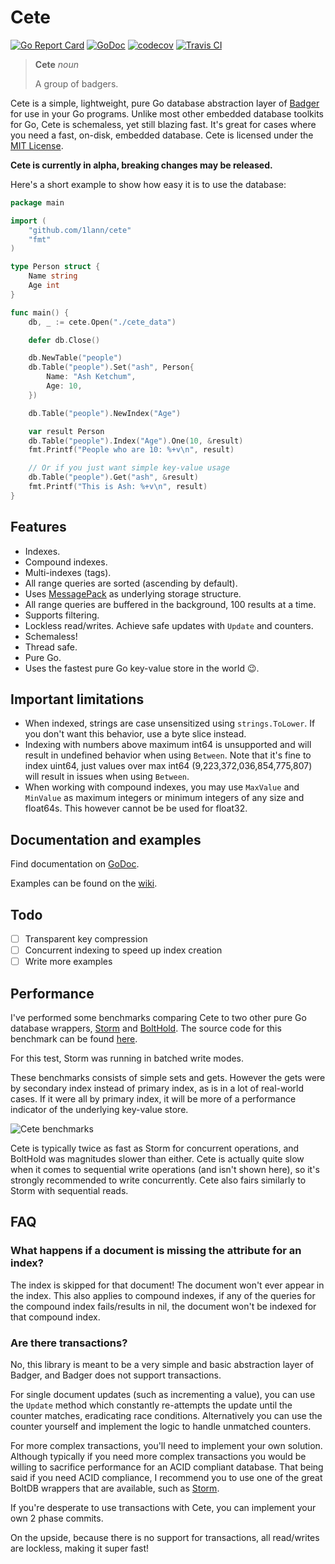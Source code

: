 # Cete

[![Go Report Card](https://goreportcard.com/badge/github.com/1lann/cete)](https://goreportcard.com/report/github.com/1lann/cete)
[![GoDoc](https://godoc.org/github.com/1lann/cete?status.svg)](https://godoc.org/github.com/1lann/cete)
[![codecov](https://codecov.io/gh/1lann/cete/branch/master/graph/badge.svg)](https://codecov.io/gh/1lann/cete)
[![Travis CI](https://travis-ci.org/1lann/cete.svg?branch=master)](https://travis-ci.org/1lann/cete)

>**Cete**
>_noun_
>
>A group of badgers.

Cete is a simple, lightweight, pure Go database abstraction layer of [Badger](https://github.com/dgraph-io/badger) for use in your Go programs. Unlike most other embedded database toolkits for Go, Cete is schemaless, yet still blazing fast. It's great for cases where you need a fast, on-disk, embedded database. Cete is licensed under the [MIT License](/LICENSE).

**Cete is currently in alpha, breaking changes may be released.**

Here's a short example to show how easy it is to use the database:

```go
package main

import (
	"github.com/1lann/cete"
	"fmt"
)

type Person struct {
	Name string
	Age int
}

func main() {
	db, _ := cete.Open("./cete_data")

	defer db.Close()

	db.NewTable("people")
	db.Table("people").Set("ash", Person{
		Name: "Ash Ketchum",
		Age: 10,
	})

	db.Table("people").NewIndex("Age")

	var result Person
	db.Table("people").Index("Age").One(10, &result)
	fmt.Printf("People who are 10: %+v\n", result)

	// Or if you just want simple key-value usage
	db.Table("people").Get("ash", &result)
	fmt.Printf("This is Ash: %+v\n", result)
}
```

## Features

- Indexes.
- Compound indexes.
- Multi-indexes (tags).
- All range queries are sorted (ascending by default).
- Uses [MessagePack](https://github.com/vmihailenco/msgpack) as underlying storage structure.
- All range queries are buffered in the background, 100 results at a time.
- Supports filtering.
- Lockless read/writes. Achieve safe updates with `Update` and counters.
- Schemaless!
- Thread safe.
- Pure Go.
- Uses the fastest pure Go key-value store in the world 😉.

## Important limitations

- When indexed, strings are case unsensitized using `strings.ToLower`. If you don't want this behavior, use a byte slice instead.
- Indexing with numbers above maximum int64 is unsupported and will result in undefined behavior when using `Between`. Note that it's fine to index uint64, just values over max int64 (9,223,372,036,854,775,807) will result in issues when using `Between`.
- When working with compound indexes, you may use `MaxValue` and `MinValue` as maximum integers or minimum integers of any size and float64s. This however cannot be be used for float32.

## Documentation and examples

Find documentation on [GoDoc](https://godoc.org/github.com/1lann/cete).

Examples can be found on the [wiki](https://github.com/1lann/cete/wiki).

## Todo

- [ ] Transparent key compression
- [ ] Concurrent indexing to speed up index creation
- [ ] Write more examples

## Performance

I've performed some benchmarks comparing Cete to two other pure Go database wrappers, [Storm](https://github.com/asdine/storm) and [BoltHold](https://github.com/timshannon/bolthold). The source code for this benchmark can be found [here](https://github.com/1lann/db-benchmark).

For this test, Storm was running in batched write modes.

These benchmarks consists of simple sets and gets. However the gets were by secondary index instead of primary index, as is in a lot of real-world cases. If it were all by primary index, it will be more of a performance indicator of the underlying key-value store.

![Cete benchmarks](https://chuie.io/cete.png)

Cete is typically twice as fast as Storm for concurrent operations, and BoltHold was magnitudes slower than either. Cete is actually quite slow when it comes to sequential write operations (and isn't shown here), so it's strongly recommended to write concurrently. Cete also fairs similarly to Storm with sequential reads.

## FAQ
### What happens if a document is missing the attribute for an index?
The index is skipped for that document! The document won't ever appear in the index. This also applies to compound indexes, if any of the queries for the compound index fails/results in nil, the document won't be indexed for that compound index.

### Are there transactions?
No, this library is meant to be a very simple and basic abstraction layer of Badger, and Badger does not support transactions.

For single document updates (such as incrementing a value), you can use the `Update` method which constantly re-attempts the update until the counter matches, eradicating race conditions. Alternatively you can use the counter yourself and implement the logic to handle unmatched counters.

For more complex transactions, you'll need to implement your own solution. Although typically if you need more complex transactions you would be willing to sacrifice performance for an ACID compliant database. That being said if you need ACID compliance, I recommend you to use one of the great BoltDB wrappers that are available, such as [Storm](https://github.com/asdine/storm).

If you're desperate to use transactions with Cete, you can implement your own 2 phase commits.

On the upside, because there is no support for transactions, all read/writes are lockless, making it super fast!
